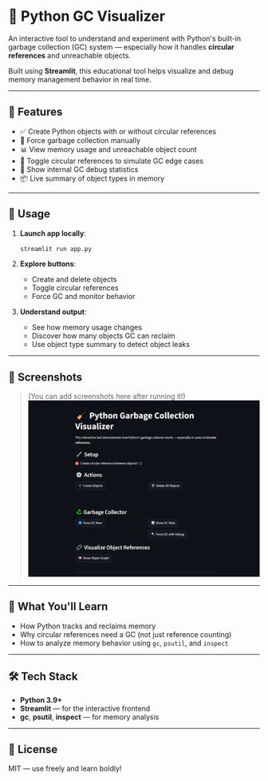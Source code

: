# 🧹 Python GC Visualizer

An interactive tool to understand and experiment with Python's built-in garbage collection (GC) system — especially how it handles **circular references** and unreachable objects.

Built using **Streamlit**, this educational tool helps visualize and debug memory management behavior in real time.

---

## 🚀 Features

* ✅ Create Python objects with or without circular references
* 🧼 Force garbage collection manually
* 📊 View memory usage and unreachable object count
* 🔁 Toggle circular references to simulate GC edge cases
* 🧠 Show internal GC debug statistics
* 📦 Live summary of object types in memory

---

## 🧪 Usage

1. **Launch app locally**:

   ```bash
   streamlit run app.py
   ```

2. **Explore buttons**:

   * Create and delete objects
   * Toggle circular references
   * Force GC and monitor behavior

3. **Understand output**:

   * See how memory usage changes
   * Discover how many objects GC can reclaim
   * Use object type summary to detect object leaks

---

## 📸 Screenshots

> (You can add screenshots here after running it!)
![alt text](image.png)

---

## 🧠 What You'll Learn

* How Python tracks and reclaims memory
* Why circular references need a GC (not just reference counting)
* How to analyze memory behavior using `gc`, `psutil`, and `inspect`

---

## 🛠️ Tech Stack

* **Python 3.9+**
* **Streamlit** — for the interactive frontend
* **gc**, **psutil**, **inspect** — for memory analysis

---

## 📄 License

MIT — use freely and learn boldly!
